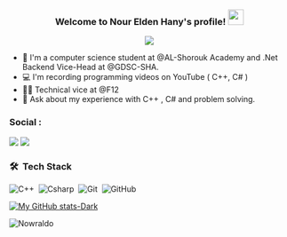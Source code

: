 <h3 align="center">
  Welcome to Nour Elden Hany's profile!
  <img src="https://media.giphy.com/media/hvRJCLFzcasrR4ia7z/giphy.gif" width="28">
</h3>
<p align="center">
  <a href="https://github.com/DenverCoder1/readme-typing-svg"><img src="https://readme-typing-svg.herokuapp.com/?lines=Computer%20Science%20Student;Now%20is%20Better%20To%20Start&font=Fira%20Code&center=true&width=440&height=45&color=f75c7e&vCenter=true&size=22"></a>
</p> 

- 🏢 I'm a computer science student at @AL-Shorouk Academy and .Net Backend Vice-Head at @GDSC-SHA.
- 💻 I'm recording programming videos on YouTube ( C++, C# )
- 👨‍💻 Technical vice at @F12
- 💬 Ask about my experience with C++ , C# and problem solving.  



### Social :

<a href="www.linkedin.com/in/noureldenhany" target="_blank"><img src="https://img.shields.io/badge/-Nour%20Elden%20Hany-0077B5?style=for-the-badge&logo=Linkedin&logoColor=white"/></a>
<a href="https://www.youtube.com/channel/UCJ70r4VUEnuY8cLVu1M9U8w" target="_blank"><img src="https://img.shields.io/badge/-Nour%20Elden%20Hany-0077B5?style=for-the-badge&logo=Youtube&logoColor=red"/></a>


### 🛠 &nbsp;Tech Stack
![C++](https://img.shields.io/badge/-C++-05122A?style=flat&logo=Cpp&logoColor=1572B6)&nbsp;
![Csharp](https://img.shields.io/badge/-Csharp-05122A?style=flat&logo=Csharp&logoColor=1572B6)&nbsp;
![Git](https://img.shields.io/badge/-Git-05122A?style=flat&logo=git)&nbsp;
![GitHub](https://img.shields.io/badge/-GitHub-05122A?style=flat&logo=github)&nbsp;

[![My GitHub stats-Dark](https://github-readme-stats.vercel.app/api?username=Nowraldo&show_icons=true&theme=dark&title_color=ff000c&text_color=ffffff&icon_color=ff000c&bg_color=000000&hide_border=true)](https://github.com/anuraghazra/github-readme-stats)






<p align="left"> <img src="https://komarev.com/ghpvc/?username=Nowraldo&label=Profile%20views&color=0e75b6&style=flat" alt="Nowraldo" /> </p>
